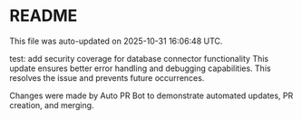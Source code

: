 # README

This file was auto-updated on 2025-10-31 16:06:48 UTC.

test: add security coverage for database connector functionality This update ensures better error handling and debugging capabilities. This resolves the issue and prevents future occurrences.

Changes were made by Auto PR Bot to demonstrate automated updates, PR creation, and merging.
